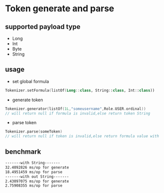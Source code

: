 # Token generate and parse
## supported payload type
+ Long
+ Int
+ Byte
+ String
## usage
+ set global formula
```kotlin
Tokenizer.setFormula(listOf(Long::class, String::class, Int::class))
```
+ generate token
```kotlin
Tokenizer.generator(listOf(1L,"someusername",Role.USER.ordinal))
// will return null if formula is invalid,else return token String
```
+ parse token
```kotlin
Tokenizer.parse(someToken)
// will return null if token is invalid,else return formula value with BsonShortId
```
## benchmark
```bash
-------with String-------
32.4092826 ms/op for generate
18.4951459 ms/op for parse
-------with out String-------
2.43097075 ms/op for generate
2.75908355 ms/op for parse
```
